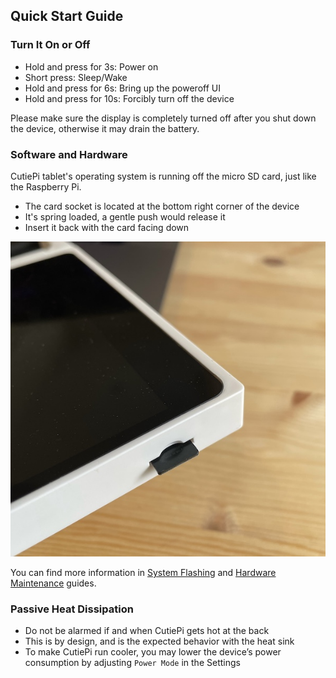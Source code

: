## Quick Start Guide 

### Turn It On or Off 

- Hold and press for 3s: Power on 
- Short press: Sleep/Wake 
- Hold and press for 6s: Bring up the poweroff UI  
- Hold and press for 10s: Forcibly turn off the device 

Please make sure the display is completely turned off after you shut down the device, otherwise it may drain the battery. 

### Software and Hardware 

CutiePi tablet's operating system is running off the micro SD card, just like the Raspberry Pi. 

- The card socket is located at the bottom right corner of the device
- It's spring loaded, a gentle push would release it 
- Insert it back with the card facing down 

![](screenshots/sdcard-socket.jpg)

You can find more information in [System Flashing](SystemFlashingGuide.md) and [Hardware Maintenance]() guides. 

### Passive Heat Dissipation

- Do not be alarmed if and when CutiePi gets hot at the back
- This is by design, and is the expected behavior with the heat sink
- To make CutiePi run cooler, you may lower the device’s power consumption by adjusting `Power Mode` in the Settings